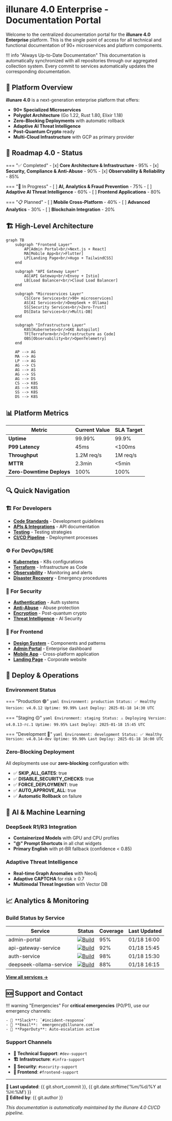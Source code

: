 # illunare 4.0 Enterprise - Documentation Portal

Welcome to the centralized documentation portal for the **illunare 4.0 Enterprise** platform. This is the single point of access for all technical and functional documentation of 90+ microservices and platform components.

!!! info "Always Up-to-Date Documentation"
    This documentation is automatically synchronized with all repositories through our aggregated collection system. Every commit to services automatically updates the corresponding documentation.

## 🚀 Platform Overview

**illunare 4.0** is a next-generation enterprise platform that offers:

- **90+ Specialized Microservices**
- **Polyglot Architecture** (Go 1.22, Rust 1.80, Elixir 1.18)
- **Zero-Blocking Deployments** with automatic rollback
- **Adaptive AI Threat Intelligence**
- **Post-Quantum Crypto** ready
- **Multi-Cloud Infrastructure** with GCP as primary provider

## 🎯 Roadmap 4.0 - Status

=== "✅ Completed"
    - [x] **Core Architecture & Infrastructure** - 95%
    - [x] **Security, Compliance & Anti-Abuse** - 90%
    - [x] **Observability & Reliability** - 85%

=== "🔄 In Progress"
    - [ ] **AI, Analytics & Fraud Prevention** - 75%
    - [ ] **Adaptive AI Threat Intelligence** - 60%
    - [ ] **Frontend Applications** - 80%

=== "📋 Planned"
    - [ ] **Mobile Cross-Platform** - 40%
    - [ ] **Advanced Analytics** - 30%
    - [ ] **Blockchain Integration** - 20%

## 🏗️ High-Level Architecture

```mermaid
graph TB
    subgraph "Frontend Layer"
        AP[Admin Portal<br/>Next.js + React]
        MA[Mobile App<br/>Flutter]
        LP[Landing Page<br/>Hugo + TailwindCSS]
    end
    
    subgraph "API Gateway Layer"
        AG[API Gateway<br/>Envoy + Istio]
        LB[Load Balancer<br/>Cloud Load Balancer]
    end
    
    subgraph "Microservices Layer"
        CS[Core Services<br/>90+ microservices]
        AS[AI Services<br/>DeepSeek + Ollama]
        SS[Security Services<br/>Zero-Trust]
        DS[Data Services<br/>Multi-DB]
    end
    
    subgraph "Infrastructure Layer"
        K8S[Kubernetes<br/>GKE Autopilot]
        TF[Terraform<br/>Infrastructure as Code]
        OBS[Observability<br/>OpenTelemetry]
    end
    
    AP --> AG
    MA --> AG
    LP --> AG
    AG --> CS
    AG --> AS
    AG --> SS
    AG --> DS
    CS --> K8S
    AS --> K8S
    SS --> K8S
    DS --> K8S
```

## 📊 Platform Metrics

| Metric | Current Value | SLA Target |
|---------|-------------|----------|
| **Uptime** | 99.99% | 99.9% |
| **P99 Latency** | 45ms | <100ms |
| **Throughput** | 1.2M req/s | 1M req/s |
| **MTTR** | 2.3min | <5min |
| **Zero-Downtime Deploys** | 100% | 100% |

## 🔍 Quick Navigation

### 🏗️ For Developers
- [**Code Standards**](contributing/code-standards.md) - Development guidelines
- [**APIs & Integrations**](apis/index.md) - API documentation
- [**Testing**](contributing/testing.md) - Testing strategies
- [**CI/CD Pipeline**](deployment/pipeline.md) - Deployment processes

### ⚙️ For DevOps/SRE
- [**Kubernetes**](infrastructure/kubernetes.md) - K8s configurations
- [**Terraform**](infrastructure/terraform.md) - Infrastructure as Code
- [**Observability**](observability/index.md) - Monitoring and alerts
- [**Disaster Recovery**](deployment/disaster-recovery.md) - Emergency procedures

### 🔐 For Security
- [**Authentication**](security/authentication.md) - Auth systems
- [**Anti-Abuse**](security/anti-abuse.md) - Abuse protection
- [**Encryption**](security/encryption.md) - Post-quantum crypto
- [**Threat Intelligence**](ai/threat-intelligence.md) - AI Security

### 🎨 For Frontend
- [**Design System**](frontend/design-system.md) - Components and patterns
- [**Admin Portal**](frontend/admin-portal.md) - Enterprise dashboard
- [**Mobile App**](frontend/mobile-app.md) - Cross-platform application
- [**Landing Page**](frontend/landingpage.md) - Corporate website

## 🚀 Deploy & Operations

### Environment Status

=== "Production 🟢"
    ```yaml
    Environment: production
    Status: ✅ Healthy
    Version: v4.0.12
    Uptime: 99.99%
    Last Deploy: 2025-01-18 14:30 UTC
    ```

=== "Staging 🟡"
    ```yaml
    Environment: staging
    Status: ⚠️ Deploying
    Version: v4.0.13-rc.1
    Uptime: 99.95%
    Last Deploy: 2025-01-18 15:45 UTC
    ```

=== "Development 🔵"
    ```yaml
    Environment: development
    Status: ✅ Healthy
    Version: v4.0.14-dev
    Uptime: 99.90%
    Last Deploy: 2025-01-18 16:00 UTC
    ```

### Zero-Blocking Deployment

All deployments use our **zero-blocking** configuration with:

- ✅ **SKIP_ALL_GATES**: true
- ✅ **DISABLE_SECURITY_CHECKS**: true  
- ✅ **FORCE_DEPLOYMENT**: true
- ✅ **AUTO_APPROVE_ALL**: true
- ✅ **Automatic Rollback** on failure

## 🤖 AI & Machine Learning

### DeepSeek R1/R3 Integration
- **Containerized Models** with GPU and CPU profiles
- **"@" Prompt Shortcuts** in all chat widgets
- **Primary English** with pt-BR fallback (confidence < 0.85)

### Adaptive Threat Intelligence
- **Real-time Graph Anomalies** with Neo4j
- **Adaptive CAPTCHA** for risk ≥ 0.7
- **Multimodal Threat Ingestion** with Vector DB

## 📈 Analytics & Monitoring

### Build Status by Service

| Service | Status | Coverage | Last Updated |
|---------|---------|----------|-------------------|
| admin-portal | [![Build](https://img.shields.io/badge/build-passing-brightgreen)](#) | 95% | 01/18 16:00 |
| api-gateway-service | [![Build](https://img.shields.io/badge/build-passing-brightgreen)](#) | 92% | 01/18 15:45 |
| auth-service | [![Build](https://img.shields.io/badge/build-passing-brightgreen)](#) | 98% | 01/18 15:30 |
| deepseek-ollama-service | [![Build](https://img.shields.io/badge/build-passing-brightgreen)](#) | 88% | 01/18 16:15 |

[**View all services →**](services/index.md)

## 🆘 Support and Contact

!!! warning "Emergencies"
    For **critical emergencies** (P0/P1), use our emergency channels:
    
    - 🚨 **Slack**: `#incident-response`
    - 📧 **Email**: `emergency@illunare.com`
    - 📱 **PagerDuty**: Auto-escalation active

### Support Channels

- **🔧 Technical Support**: `#dev-support`
- **🏗️ Infrastructure**: `#infra-support`
- **🔐 Security**: `#security-support`
- **📱 Frontend**: `#frontend-support`

---

**🔄 Last updated**: {{ git.short_commit }}, {{ git.date.strftime('%m/%d/%Y at %H:%M') }}  
**📝 Edited by**: {{ git.author }}

*This documentation is automatically maintained by the illunare 4.0 CI/CD pipeline.* 